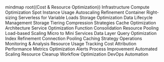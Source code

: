 mindmap
  root((Cost & Resource
    Optimization))
    Infrastructure
      Compute Optimization
        Spot Instance Usage
        Autoscaling Refinement
        Container Right-sizing
        Serverless for Variable Loads
      Storage Optimization
        Data Lifecycle Management
        Storage Tiering
        Compression Strategies
        Cache Optimization
    Architecture
      Service Optimization
        Function Consolidation
        Resource Pooling
        Load-based Scaling
        Micro to Mini Services
      Data Layer
        Query Optimization
        Index Refinement
        Connection Pooling
        Caching Strategy
    Operations
      Monitoring & Analysis
        Resource Usage Tracking
        Cost Attribution
        Performance Metrics
        Optimization Alerts
      Process Improvement
        Automated Scaling
        Resource Cleanup
        Workflow Optimization
        DevOps Automation
